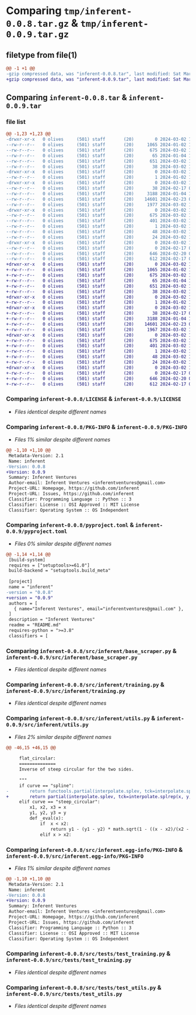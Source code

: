 # Comparing `tmp/inferent-0.0.8.tar.gz` & `tmp/inferent-0.0.9.tar.gz`

## filetype from file(1)

```diff
@@ -1 +1 @@
-gzip compressed data, was "inferent-0.0.8.tar", last modified: Sat Mar  2 13:55:13 2024, max compression
+gzip compressed data, was "inferent-0.0.9.tar", last modified: Sat Mar  2 13:58:48 2024, max compression
```

## Comparing `inferent-0.0.8.tar` & `inferent-0.0.9.tar`

### file list

```diff
@@ -1,23 +1,23 @@
-drwxr-xr-x   0 olives     (501) staff       (20)        0 2024-03-02 13:55:13.803070 inferent-0.0.8/
--rw-r--r--   0 olives     (501) staff       (20)     1065 2024-01-02 14:59:37.000000 inferent-0.0.8/LICENSE
--rw-r--r--   0 olives     (501) staff       (20)      675 2024-03-02 13:55:13.802744 inferent-0.0.8/PKG-INFO
--rw-r--r--   0 olives     (501) staff       (20)       65 2024-01-04 12:11:54.000000 inferent-0.0.8/README.md
--rw-r--r--   0 olives     (501) staff       (20)      651 2024-03-02 13:55:09.000000 inferent-0.0.8/pyproject.toml
--rw-r--r--   0 olives     (501) staff       (20)       38 2024-03-02 13:55:13.803132 inferent-0.0.8/setup.cfg
-drwxr-xr-x   0 olives     (501) staff       (20)        0 2024-03-02 13:55:13.798685 inferent-0.0.8/src/
--rw-r--r--   0 olives     (501) staff       (20)        1 2024-01-02 14:59:37.000000 inferent-0.0.8/src/__init__.py
-drwxr-xr-x   0 olives     (501) staff       (20)        0 2024-03-02 13:55:13.800163 inferent-0.0.8/src/inferent/
--rw-r--r--   0 olives     (501) staff       (20)       38 2024-02-17 03:11:59.000000 inferent-0.0.8/src/inferent/__init__.py
--rw-r--r--   0 olives     (501) staff       (20)     3188 2024-01-04 12:18:25.000000 inferent-0.0.8/src/inferent/base_scraper.py
--rw-r--r--   0 olives     (501) staff       (20)    14601 2024-02-23 05:01:24.000000 inferent-0.0.8/src/inferent/training.py
--rw-r--r--   0 olives     (501) staff       (20)     1977 2024-03-02 13:54:51.000000 inferent-0.0.8/src/inferent/utils.py
-drwxr-xr-x   0 olives     (501) staff       (20)        0 2024-03-02 13:55:13.802423 inferent-0.0.8/src/inferent.egg-info/
--rw-r--r--   0 olives     (501) staff       (20)      675 2024-03-02 13:55:13.000000 inferent-0.0.8/src/inferent.egg-info/PKG-INFO
--rw-r--r--   0 olives     (501) staff       (20)      401 2024-03-02 13:55:13.000000 inferent-0.0.8/src/inferent.egg-info/SOURCES.txt
--rw-r--r--   0 olives     (501) staff       (20)        1 2024-03-02 13:55:13.000000 inferent-0.0.8/src/inferent.egg-info/dependency_links.txt
--rw-r--r--   0 olives     (501) staff       (20)       48 2024-03-02 13:55:13.000000 inferent-0.0.8/src/inferent.egg-info/requires.txt
--rw-r--r--   0 olives     (501) staff       (20)       24 2024-03-02 13:55:13.000000 inferent-0.0.8/src/inferent.egg-info/top_level.txt
-drwxr-xr-x   0 olives     (501) staff       (20)        0 2024-03-02 13:55:13.802001 inferent-0.0.8/src/tests/
--rw-r--r--   0 olives     (501) staff       (20)        0 2024-02-17 01:09:51.000000 inferent-0.0.8/src/tests/__init__.py
--rw-r--r--   0 olives     (501) staff       (20)      646 2024-02-20 04:16:50.000000 inferent-0.0.8/src/tests/test_training.py
--rw-r--r--   0 olives     (501) staff       (20)      612 2024-02-17 01:04:25.000000 inferent-0.0.8/src/tests/test_utils.py
+drwxr-xr-x   0 olives     (501) staff       (20)        0 2024-03-02 13:58:48.260329 inferent-0.0.9/
+-rw-r--r--   0 olives     (501) staff       (20)     1065 2024-01-02 14:59:37.000000 inferent-0.0.9/LICENSE
+-rw-r--r--   0 olives     (501) staff       (20)      675 2024-03-02 13:58:48.260047 inferent-0.0.9/PKG-INFO
+-rw-r--r--   0 olives     (501) staff       (20)       65 2024-01-04 12:11:54.000000 inferent-0.0.9/README.md
+-rw-r--r--   0 olives     (501) staff       (20)      651 2024-03-02 13:58:42.000000 inferent-0.0.9/pyproject.toml
+-rw-r--r--   0 olives     (501) staff       (20)       38 2024-03-02 13:58:48.260383 inferent-0.0.9/setup.cfg
+drwxr-xr-x   0 olives     (501) staff       (20)        0 2024-03-02 13:58:48.256031 inferent-0.0.9/src/
+-rw-r--r--   0 olives     (501) staff       (20)        1 2024-01-02 14:59:37.000000 inferent-0.0.9/src/__init__.py
+drwxr-xr-x   0 olives     (501) staff       (20)        0 2024-03-02 13:58:48.257580 inferent-0.0.9/src/inferent/
+-rw-r--r--   0 olives     (501) staff       (20)       38 2024-02-17 03:11:59.000000 inferent-0.0.9/src/inferent/__init__.py
+-rw-r--r--   0 olives     (501) staff       (20)     3188 2024-01-04 12:18:25.000000 inferent-0.0.9/src/inferent/base_scraper.py
+-rw-r--r--   0 olives     (501) staff       (20)    14601 2024-02-23 05:01:24.000000 inferent-0.0.9/src/inferent/training.py
+-rw-r--r--   0 olives     (501) staff       (20)     1967 2024-03-02 13:58:33.000000 inferent-0.0.9/src/inferent/utils.py
+drwxr-xr-x   0 olives     (501) staff       (20)        0 2024-03-02 13:58:48.259755 inferent-0.0.9/src/inferent.egg-info/
+-rw-r--r--   0 olives     (501) staff       (20)      675 2024-03-02 13:58:48.000000 inferent-0.0.9/src/inferent.egg-info/PKG-INFO
+-rw-r--r--   0 olives     (501) staff       (20)      401 2024-03-02 13:58:48.000000 inferent-0.0.9/src/inferent.egg-info/SOURCES.txt
+-rw-r--r--   0 olives     (501) staff       (20)        1 2024-03-02 13:58:48.000000 inferent-0.0.9/src/inferent.egg-info/dependency_links.txt
+-rw-r--r--   0 olives     (501) staff       (20)       48 2024-03-02 13:58:48.000000 inferent-0.0.9/src/inferent.egg-info/requires.txt
+-rw-r--r--   0 olives     (501) staff       (20)       24 2024-03-02 13:58:48.000000 inferent-0.0.9/src/inferent.egg-info/top_level.txt
+drwxr-xr-x   0 olives     (501) staff       (20)        0 2024-03-02 13:58:48.259370 inferent-0.0.9/src/tests/
+-rw-r--r--   0 olives     (501) staff       (20)        0 2024-02-17 01:09:51.000000 inferent-0.0.9/src/tests/__init__.py
+-rw-r--r--   0 olives     (501) staff       (20)      646 2024-02-20 04:16:50.000000 inferent-0.0.9/src/tests/test_training.py
+-rw-r--r--   0 olives     (501) staff       (20)      612 2024-02-17 01:04:25.000000 inferent-0.0.9/src/tests/test_utils.py
```

### Comparing `inferent-0.0.8/LICENSE` & `inferent-0.0.9/LICENSE`

 * *Files identical despite different names*

### Comparing `inferent-0.0.8/PKG-INFO` & `inferent-0.0.9/PKG-INFO`

 * *Files 1% similar despite different names*

```diff
@@ -1,10 +1,10 @@
 Metadata-Version: 2.1
 Name: inferent
-Version: 0.0.8
+Version: 0.0.9
 Summary: Inferent Ventures
 Author-email: Inferent Ventures <inferentventures@gmail.com>
 Project-URL: Homepage, https://github.com/inferent
 Project-URL: Issues, https://github.com/inferent
 Classifier: Programming Language :: Python :: 3
 Classifier: License :: OSI Approved :: MIT License
 Classifier: Operating System :: OS Independent
```

### Comparing `inferent-0.0.8/pyproject.toml` & `inferent-0.0.9/pyproject.toml`

 * *Files 0% similar despite different names*

```diff
@@ -1,14 +1,14 @@
 [build-system]
 requires = ["setuptools>=61.0"]
 build-backend = "setuptools.build_meta"
 
 [project]
 name = "inferent"
-version = "0.0.8"
+version = "0.0.9"
 authors = [
   { name="Inferent Ventures", email="inferentventures@gmail.com" },
 ]
 description = "Inferent Ventures"
 readme = "README.md"
 requires-python = ">=3.8"
 classifiers = [
```

### Comparing `inferent-0.0.8/src/inferent/base_scraper.py` & `inferent-0.0.9/src/inferent/base_scraper.py`

 * *Files identical despite different names*

### Comparing `inferent-0.0.8/src/inferent/training.py` & `inferent-0.0.9/src/inferent/training.py`

 * *Files identical despite different names*

### Comparing `inferent-0.0.8/src/inferent/utils.py` & `inferent-0.0.9/src/inferent/utils.py`

 * *Files 2% similar despite different names*

```diff
@@ -46,15 +46,15 @@
 
     flat_circular:
     ==============
     Inverse of steep circular for the two sides.
 
     """
     if curve == "spline":
-        return functools.partial(interpolate.splev, tck=interpolate.splrep(x, y, k=2))
+        return partial(interpolate.splev, tck=interpolate.splrep(x, y, k=2))
     elif curve == "steep_circular":
         x1, x2, x3 = x
         y1, y2, y3 = y
         def _eval(x):
             if  x < x2:
                 return y1 - (y1 - y2) * math.sqrt(1 - ((x - x2)/(x2 - x1))**2)
             elif x > x2:
```

### Comparing `inferent-0.0.8/src/inferent.egg-info/PKG-INFO` & `inferent-0.0.9/src/inferent.egg-info/PKG-INFO`

 * *Files 1% similar despite different names*

```diff
@@ -1,10 +1,10 @@
 Metadata-Version: 2.1
 Name: inferent
-Version: 0.0.8
+Version: 0.0.9
 Summary: Inferent Ventures
 Author-email: Inferent Ventures <inferentventures@gmail.com>
 Project-URL: Homepage, https://github.com/inferent
 Project-URL: Issues, https://github.com/inferent
 Classifier: Programming Language :: Python :: 3
 Classifier: License :: OSI Approved :: MIT License
 Classifier: Operating System :: OS Independent
```

### Comparing `inferent-0.0.8/src/tests/test_training.py` & `inferent-0.0.9/src/tests/test_training.py`

 * *Files identical despite different names*

### Comparing `inferent-0.0.8/src/tests/test_utils.py` & `inferent-0.0.9/src/tests/test_utils.py`

 * *Files identical despite different names*

